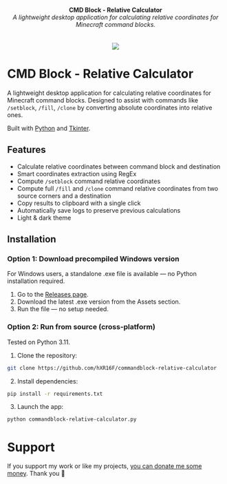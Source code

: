 <p align="center">
	<b>CMD Block - Relative Calculator</b>
	<br>
 	<i>A lightweight desktop application for calculating relative coordinates for Minecraft command blocks.</i>
	<br><br><br>
	<img src="https://github.com/user-attachments/assets/c59e5f49-e607-49ba-8326-a2b852473d1f">
</p>

# CMD Block - Relative Calculator

A lightweight desktop application for calculating relative coordinates for Minecraft command blocks. Designed to assist with commands like `/setblock`, `/fill`, `/clone` by converting absolute coordinates into relative ones.

Built with [Python](https://www.python.org/) and [Tkinter](https://docs.python.org/3/library/tkinter.html).

## Features

- Calculate relative coordinates between command block and destination
- Smart coordinates extraction using RegEx
- Compute `/setblock` command relative coordinates
- Compute full `/fill` and `/clone` command relative coordinates from two source corners and a destination
- Copy results to clipboard with a single click
- Automatically save logs to preserve previous calculations
- Light & dark theme

## Installation

### Option 1: Download precompiled Windows version
For Windows users, a standalone .exe file is available — no Python installation required.

1. Go to the [Releases page](https://github.com/hXR16F/commandblock-relative-calculator/releases).
2. Download the latest .exe version from the Assets section.
3. Run the file — no setup needed.

### Option 2: Run from source (cross-platform)

Tested on Python 3.11.

1. Clone the repository:
```bash
git clone https://github.com/hXR16F/commandblock-relative-calculator
```
2. Install dependencies:

```bash
pip install -r requirements.txt
```
3. Launch the app:
```bash
python commandblock-relative-calculator.py
```

# Support
If you support my work or like my projects, [you can donate me some money](https://github.com/hXR16F/donate/blob/master/README.md). Thank you 💙
